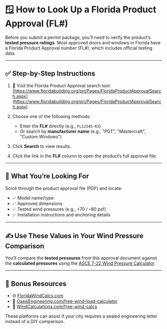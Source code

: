 # 🪟 How to Look Up a Florida Product Approval (FL#)

Before you submit a permit package, you’ll need to verify the product’s **tested pressure ratings**. Most approved doors and windows in Florida have a Florida Product Approval number (FL#), which includes official testing data.

---

## ✅ Step-by-Step Instructions

1. 🔗 Visit the Florida Product Approval search tool:  
   [https://www.floridabuilding.org/pri/Pages/FloridaProductApprovalSearch.aspx](https://www.floridabuilding.org/pri/Pages/FloridaProductApprovalSearch.aspx)

2. Choose one of the following methods:
   - Enter the **FL#** directly (e.g., `FL12345-R3`)  
   - Or search by **manufacturer name** (e.g., "PGT", "Mastercraft", "Custom Windows")

3. Click **Search** to view results.

4. Click the link in the **FL#** column to open the product’s full approval file.

---

## 📄 What You’re Looking For

Scroll through the product approval file (PDF) and locate:

- ✅ Model name/type  
- ✅ Approved dimensions  
- ✅ Tested wind pressures (e.g., +70 / –80 psf)  
- ✅ Installation instructions and anchoring details

---

## ✍️ Use These Values in Your Wind Pressure Comparison

You’ll compare the **tested pressures** from this approval document against the **calculated pressures** using the [ASCE 7-22 Wind Pressure Calculator](https://github.com/oasiseng/ASCE-7-22-Door-Window-Wind-Pressure-Calculator).

---

## 🔗 Bonus Resources

- 🌐 [FloridaWindCalcs.com](https://floridawindcalcs.com)  
- 🧮 [OasisEngineering.com/free-wind-load-calculator](https://oasisengineering.com/free-wind-load-calculator/)  
- 📑 [WindCalculations.com/free-wind-calcs](https://windcalculations.com/free-wind-calcs)

These platforms can assist if your city requires a sealed engineering letter instead of a DIY comparison.
